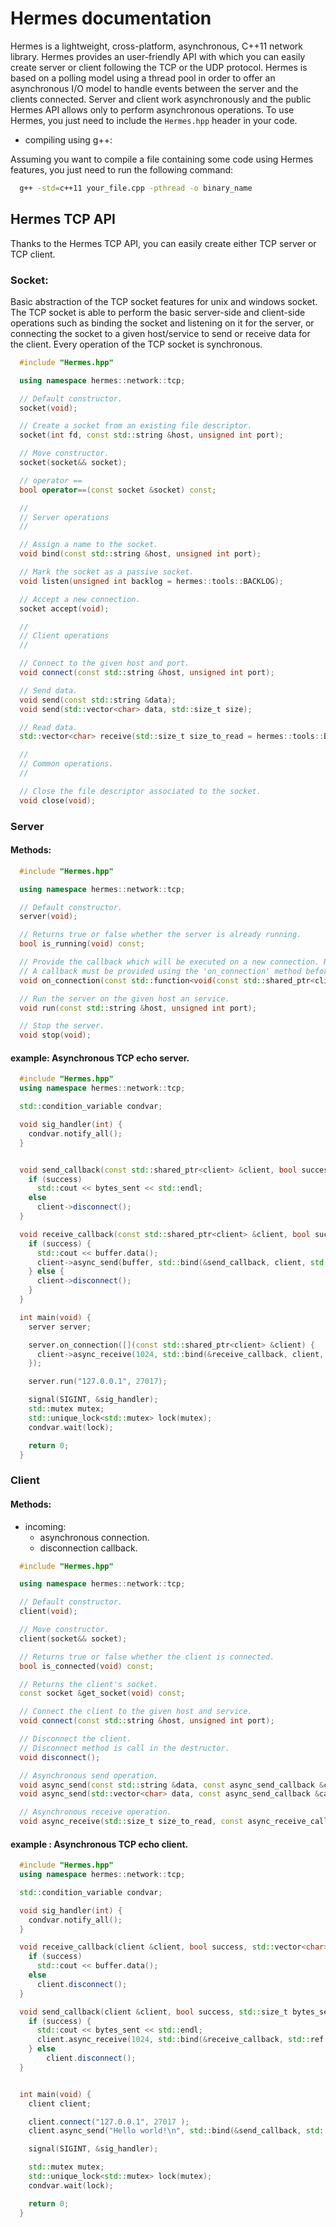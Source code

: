 # Hermes documentation


Hermes is a lightweight, cross-platform, asynchronous, C++11 network library. Hermes provides an user-friendly API
with which you can easily create server or client following the TCP or the UDP protocol. Hermes is based on a polling model
using a thread pool in order to offer an asynchronous I/O model to handle events between the server and the clients connected.
Server and client work asynchronously and the public Hermes API allows only to perform asynchronous operations.
To use Hermes, you just need to include the `Hermes.hpp` header in your code.


- compiling using g++:


Assuming you want to compile a file containing some code using Hermes features, you just need to run the following command:

```bash
  g++ -std=c++11 your_file.cpp -pthread -o binary_name
```


## Hermes TCP API


Thanks to the Hermes TCP API, you can easily create either TCP server or TCP client.

### Socket:

Basic abstraction of the TCP socket features for unix and windows socket.
The TCP socket is able to perform the basic server-side and client-side operations such as binding the socket and
listening on it for the server, or connecting the socket to a given host/service to send or receive data for the client.
Every operation of the TCP socket is synchronous.

```cpp
  #include "Hermes.hpp"

  using namespace hermes::network::tcp;

  // Default constructor.
  socket(void);

  // Create a socket from an existing file descriptor.
  socket(int fd, const std::string &host, unsigned int port);

  // Move constructor.
  socket(socket&& socket);

  // operator ==
  bool operator==(const socket &socket) const;

  //
  // Server operations
  //

  // Assign a name to the socket.
  void bind(const std::string &host, unsigned int port);

  // Mark the socket as a passive socket.
  void listen(unsigned int backlog = hermes::tools::BACKLOG);

  // Accept a new connection.
  socket accept(void);

  //
  // Client operations
  //

  // Connect to the given host and port.
  void connect(const std::string &host, unsigned int port);

  // Send data.
  void send(const std::string &data);
  void send(std::vector<char> data, std::size_t size);

  // Read data.
  std::vector<char> receive(std::size_t size_to_read = hermes::tools::BUFFER_SIZE);

  //
  // Common operations.
  //

  // Close the file descriptor associated to the socket.
  void close(void);

```


### Server


#### Methods:


```cpp
  #include "Hermes.hpp"

  using namespace hermes::network::tcp;

  // Default constructor.
  server(void);

  // Returns true or false whether the server is already running.
  bool is_running(void) const;

  // Provide the callback which will be executed on a new connection. Represents the server behavior.
  // A callback must be provided using the 'on_connection' method before running the server.
  void on_connection(const std::function<void(const std::shared_ptr<client> &)> &callback);

  // Run the server on the given host an service.
  void run(const std::string &host, unsigned int port);

  // Stop the server.
  void stop(void);
```

#### example: Asynchronous TCP echo server.


```cpp
  #include "Hermes.hpp"
  using namespace hermes::network::tcp;

  std::condition_variable condvar;

  void sig_handler(int) {
    condvar.notify_all();
  }


  void send_callback(const std::shared_ptr<client> &client, bool success, std::size_t bytes_sent) {
    if (success)
      std::cout << bytes_sent << std::endl;
    else
      client->disconnect();
  }

  void receive_callback(const std::shared_ptr<client> &client, bool success, std::vector<char> buffer) {
    if (success) {
      std::cout << buffer.data();
      client->async_send(buffer, std::bind(&send_callback, client, std::placeholders::_1, std::placeholders::_2));
    } else {
      client->disconnect();
    }
  }

  int main(void) {
    server server;

    server.on_connection([](const std::shared_ptr<client> &client) {
      client->async_receive(1024, std::bind(&receive_callback, client, std::placeholders::_1, std::placeholders::_2));
    });

    server.run("127.0.0.1", 27017);

    signal(SIGINT, &sig_handler);
    std::mutex mutex;
    std::unique_lock<std::mutex> lock(mutex);
    condvar.wait(lock);

    return 0;
  }

```

### Client


#### Methods:

- incoming:
  - asynchronous connection.
  - disconnection callback.

```cpp
  #include "Hermes.hpp"

  using namespace hermes::network::tcp;

  // Default constructor.
  client(void);

  // Move constructor.
  client(socket&& socket);

  // Returns true or false whether the client is connected.
  bool is_connected(void) const;

  // Returns the client's socket.
  const socket &get_socket(void) const;

  // Connect the client to the given host and service.
  void connect(const std::string &host, unsigned int port);

  // Disconnect the client.
  // Disconnect method is call in the destructor.
  void disconnect();

  // Asynchronous send operation.
  void async_send(const std::string &data, const async_send_callback &callback);
  void async_send(std::vector<char> data, const async_send_callback &callback);

  // Asynchronous receive operation.
  void async_receive(std::size_t size_to_read, const async_receive_callback &callback);

```


#### example : Asynchronous TCP echo client.


```cpp
  #include "Hermes.hpp"
  using namespace hermes::network::tcp;

  std::condition_variable condvar;

  void sig_handler(int) {
    condvar.notify_all();
  }

  void receive_callback(client &client, bool success, std::vector<char> buffer) {
    if (success)
      std::cout << buffer.data();
    else
      client.disconnect();
  }

  void send_callback(client &client, bool success, std::size_t bytes_sent) {
    if (success) {
      std::cout << bytes_sent << std::endl;
      client.async_receive(1024, std::bind(&receive_callback, std::ref(client), std::placeholders::_1, std::placeholders::_2));
    } else
        client.disconnect();  
  }


  int main(void) {
    client client;

    client.connect("127.0.0.1", 27017 );
    client.async_send("Hello world!\n", std::bind(&send_callback, std::ref(client), std::placeholders::_1, std::placeholders:: _2));

    signal(SIGINT, &sig_handler);

    std::mutex mutex;
    std::unique_lock<std::mutex> lock(mutex);
    condvar.wait(lock);

    return 0;
  }

```
